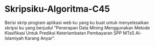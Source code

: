 # Skripsiku-Algoritma-C45
Berisi skrip program aplikasi web ku yang ku buat untuk menyelesaikan skripsi ku yang berjudul "Penerapan Data Mining Menggunakan Metode Klasifikasi Untuk Prediksi Keterlambatan Pembayaran SPP MTsS Al-Islamiyah Karang Anyar".
